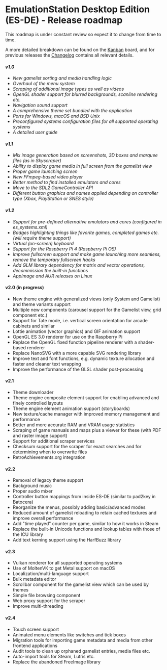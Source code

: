 # EmulationStation Desktop Edition (ES-DE) - Release roadmap

This roadmap is under constant review so expect it to change from time to time.

A more detailed breakdown can be found on the [Kanban](https://gitlab.com/es-de/emulationstation-de/-/boards) board, and for previous releases the [Changelog](CHANGELOG.md) contains all relevant details.

#### _v1.0_

* _New gamelist sorting and media handling logic_
* _Overhaul of the menu system_
* _Scraping of additional image types as well as videos_
* _OpenGL shader support for blurred backgrounds, scanline rendering etc._
* _Navigation sound support_
* _A comprehensive theme set bundled with the application_
* _Ports for Windows, macOS and BSD Unix_
* _Preconfigured systems configuration files for all supported operating systems_
* _A detailed user guide_

#### _v1.1_

* _Mix image generation based on screenshots, 3D boxes and marquee files (as in Skyscraper)_
* _Ability to display game media in full screen from the gamelist view_
* _Proper game launching screen_
* _New FFmpeg-based video player_
* _Better method to find installed emulators and cores_
* _Move to the SDL2 GameController API_
* _Different button graphics and names applied depending on controller type (Xbox, PlayStation or SNES style)_

#### _v1.2_

* _Support for pre-defined alternative emulators and cores (configured in es_systems.xml)_
* _Badges highlighting things like favorite games, completed games etc. (will require theme support)_
* _Virtual (on-screen) keyboard_
* _Support for the Raspberry Pi 4 (Raspberry Pi OS)_
* _Improve fullscreen support and make game launching more seamless, remove the temporary fullscreen hacks_
* _Add GLM library dependency for matrix and vector operations, decommission the built-in functions_
* _AppImage and AUR releases on Linux_

#### v2.0 (in progress)

* New theme engine with generalized views (only System and Gamelist) and theme variants support
* Multiple new components (carousel support for the Gamelist view, grid component etc.)
* Support for Tate mode, i.e. vertical screen orientation for arcade cabinets and similar
* Lottie animation (vector graphics) and GIF animation support
* OpenGL ES 3.0 renderer for use on the Raspberry Pi
* Replace the OpenGL fixed function pipeline renderer with a shader-based renderer
* Replace NanoSVG with a more capable SVG rendering library
* Improve text and font functions, e.g. dynamic texture allocation and faster and cleaner text wrapping
* Improve the performance of the GLSL shader post-processing

#### v2.1

* Theme downloader
* Theme engine composite element support for enabling advanced and finely controlled layouts
* Theme engine element animation support (storyboards)
* New texture/cache manager with improved memory management and performance
* Better and more accurate RAM and VRAM usage statistics
* Scraping of game manuals and maps plus a viewer for these (with PDF and raster image support)
* Support for additional scraper services
* Checksum support for the scraper for exact searches and for determining when to overwrite files
* RetroAchievements.org integration

#### v2.2

* Removal of legacy theme support
* Background music
* Proper audio mixer
* Controller button mappings from inside ES-DE (similar to pad2key in Batocera)
* Reorganize the menus, possibly adding basic/advanced modes
* Reduced amount of gamelist reloading to retain cached textures and improve overall performance
* Add "time played" counter per game, similar to how it works in Steam
* Replace the built-in Unicode functions and lookup tables with those of the ICU library
* Add text kerning support using the HarfBuzz library

#### v2.3

* Vulkan renderer for all supported operating systems
* Use of MoltenVK to get Metal support on macOS
* Localization/multi-language support
* Bulk metadata editor
* Scrollbar component for the gamelist view which can be used by themes
* Simple file browsing component
* Web proxy support for the scraper
* Improve multi-threading

#### v2.4

* Touch screen support
* Animated menu elements like switches and tick boxes
* Migration tools for importing game metadata and media from other frontend applications
* Audit tools to clean up orphaned gamelist entries, media files etc.
* Auto-import tools for Steam, Lutris etc.
* Replace the abandoned FreeImage library
